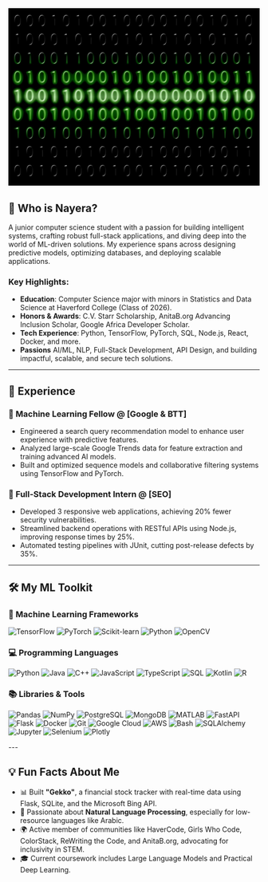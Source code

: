 <div align="center">
  <img src="https://raw.githubusercontent.com/NayeraHasan/NayeraHasan/refs/heads/main/binary-code-475664_1280.webp" alt="Header Image" width="600">
</div>


## 📮 Who is Nayera?

A junior computer science student with a passion for building intelligent systems, crafting robust full-stack applications, and diving deep into the world of  ML-driven solutions. My experience spans across designing predictive models, optimizing databases, and deploying scalable applications.

### Key Highlights:
- **Education**: Computer Science major with minors in Statistics and Data Science at Haverford College (Class of 2026).
- **Honors & Awards**: C.V. Starr Scholarship, AnitaB.org Advancing Inclusion Scholar, Google Africa Developer Scholar.
- **Tech Experience**: Python, TensorFlow, PyTorch, SQL, Node.js, React, Docker, and more.
- **Passions** AI/ML, NLP, Full-Stack Development, API Design, and building impactful, scalable, and secure tech solutions.

---

## 👔 Experience

### 🔹 Machine Learning Fellow @ [Google & BTT]
- Engineered a search query recommendation model to enhance user experience with predictive features.
- Analyzed large-scale Google Trends data for feature extraction and training advanced AI models.
- Built and optimized sequence models and collaborative filtering systems using TensorFlow and PyTorch.

### 🔹 Full-Stack Development Intern @ [SEO]
- Developed 3 responsive web applications, achieving 20% fewer security vulnerabilities.
- Streamlined backend operations with RESTful APIs using Node.js, improving response times by 25%.
- Automated testing pipelines with JUnit, cutting post-release defects by 35%.

---
## 🛠️ My ML Toolkit

### 🤖 Machine Learning Frameworks
<p align="left">
  <img src="https://upload.wikimedia.org/wikipedia/commons/thumb/2/2d/Tensorflow_logo.svg/512px-Tensorflow_logo.svg.png" width="40" alt="TensorFlow"/>
  <img src="https://upload.wikimedia.org/wikipedia/commons/1/10/PyTorch_logo_icon.png" width="40" alt="PyTorch"/>
  <img src="https://upload.wikimedia.org/wikipedia/commons/0/05/Scikit_learn_logo_small.svg" width="40" alt="Scikit-learn"/>
  <img src="https://upload.wikimedia.org/wikipedia/commons/c/c3/Python-logo-notext.svg" width="40" alt="Python"/>
  <img src="https://upload.wikimedia.org/wikipedia/commons/3/32/OpenCV_Logo_with_text_svg_version.svg" width="40" alt="OpenCV"/>
</p>


### 💻 Programming Languages
<p align="left">
  <img src="https://upload.wikimedia.org/wikipedia/commons/c/c3/Python-logo-notext.svg" width="40" alt="Python"/>
  <img src="https://upload.wikimedia.org/wikipedia/en/3/30/Java_programming_language_logo.svg" width="40" alt="Java"/>
  <img src="https://upload.wikimedia.org/wikipedia/commons/1/18/C_Programming_Language.svg" width="40" alt="C++"/>
  <img src="https://upload.wikimedia.org/wikipedia/commons/6/6a/JavaScript-logo.png" width="40" alt="JavaScript"/>
  <img src="https://upload.wikimedia.org/wikipedia/commons/4/4c/Typescript_logo_2020.svg" width="40" alt="TypeScript"/>
  <img src="https://upload.wikimedia.org/wikipedia/commons/8/87/Sql_data_base_with_logo.png" width="40" alt="SQL"/>
  <img src="https://upload.wikimedia.org/wikipedia/commons/7/74/Kotlin_Icon.png" width="40" alt="Kotlin"/>
  <img src="https://upload.wikimedia.org/wikipedia/commons/1/1b/R_logo.svg" width="40" alt="R"/>
</p>

### 📚 Libraries & Tools
<p align="left">
  <img src="https://upload.wikimedia.org/wikipedia/commons/e/ed/Pandas_logo.svg" width="40" alt="Pandas"/>
  <img src="https://upload.wikimedia.org/wikipedia/commons/3/31/NumPy_logo_2020.svg" width="40" alt="NumPy"/>
  <img src="https://upload.wikimedia.org/wikipedia/commons/2/29/Postgresql_elephant.svg" width="40" alt="PostgreSQL"/>
  <img src="https://upload.wikimedia.org/wikipedia/commons/9/93/MongoDB_Logo.svg" width="40" alt="MongoDB"/>
  <img src="https://upload.wikimedia.org/wikipedia/commons/2/21/Matlab_Logo.png" width="40" alt="MATLAB"/>
  <img src="https://cdn.jsdelivr.net/gh/devicons/devicon/icons/fastapi/fastapi-original.svg" width="40" alt="FastAPI"/>
  <img src="https://cdn.jsdelivr.net/gh/devicons/devicon/icons/flask/flask-original.svg" width="40" alt="Flask"/>
  <img src="https://cdn.jsdelivr.net/gh/devicons/devicon/icons/docker/docker-original.svg" width="40" alt="Docker"/>
  <img src="https://cdn.jsdelivr.net/gh/devicons/devicon/icons/git/git-original.svg" width="40" alt="Git"/>
  <img src="https://upload.wikimedia.org/wikipedia/commons/5/5f/Google_Cloud_logo.svg" width="40" alt="Google Cloud"/>
  <img src="https://upload.wikimedia.org/wikipedia/commons/9/93/Amazon_Web_Services_Logo.svg" width="40" alt="AWS"/>
  <img src="https://cdn.jsdelivr.net/gh/devicons/devicon/icons/bash/bash-original.svg" width="40" alt="Bash"/>
  <img src="https://upload.wikimedia.org/wikipedia/commons/2/25/SQLAlchemy_logo.svg" width="40" alt="SQLAlchemy"/>
  <img src="https://upload.wikimedia.org/wikipedia/commons/3/38/Jupyter_logo.svg" width="40" alt="Jupyter"/>
  <img src="https://upload.wikimedia.org/wikipedia/commons/d/d5/Selenium_Logo.png" width="40" alt="Selenium"/>
  <img src="https://upload.wikimedia.org/wikipedia/commons/3/3a/Plotly-logo-01-square.png" width="40" alt="Plotly"/>
</p>
---

## 💡 Fun Facts About Me

- 📊 Built **"Gekko"**, a financial stock tracker with real-time data using Flask, SQLite, and the Microsoft Bing API.
- 🧠 Passionate about **Natural Language Processing**, especially for low-resource languages like Arabic.
- 🌍 Active member of communities like HaverCode, Girls Who Code, ColorStack, ReWriting the Code, and AnitaB.org, advocating for inclusivity in STEM.
- 🎓 Current coursework includes Large Language Models and Practical Deep Learning.
